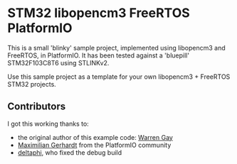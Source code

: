 # STM32 libopencm3 FreeRTOS PlatformIO

This is a small 'blinky' sample project, implemented using libopencm3 and FreeRTOS, in PlatformIO.
It has been tested against a 'bluepill' STM32F103C8T6 using STLINKv2.

Use this sample project as a template for your own libopencm3 + FreeRTOS STM32 projects.

## Contributors
I got this working thanks to:
* the original author of this example code: [Warren Gay](https://github.com/ve3wwg)
* [Maximilian Gerhardt](https://github.com/maxgerhardt) from the PlatformIO community
* [deltaphi](https://github.com/deltaphi), who fixed the debug build
